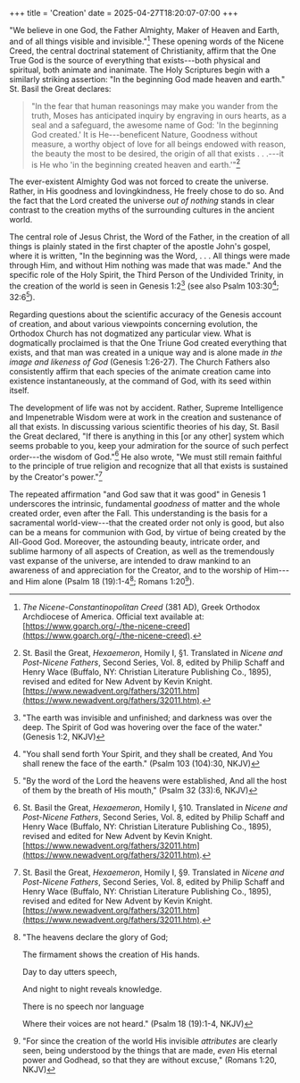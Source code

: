 +++
title = 'Creation'
date = 2025-04-27T18:20:07-07:00
+++

"We believe in one God, the Father Almighty, Maker of Heaven and Earth, and of all things visible and invisible."[^1] These opening words of the Nicene Creed, the central doctrinal statement of Christianity, affirm that the One True God is the source of everything that exists---both physical and spiritual, both animate and inanimate. The Holy Scriptures begin with a similarly striking assertion: "In the beginning God made heaven and earth." St. Basil the Great declares:

> "In the fear that human reasonings may make you wander from the truth, Moses has anticipated inquiry by engraving in ours hearts, as a seal and a safeguard, the awesome name of God: 'In the beginning God created.' It is He---beneficent Nature, Goodness without measure, a worthy object of love for all beings endowed with reason, the beauty the most to be desired, the origin of all that exists . . .---it is He who 'in the beginning created heaven and earth.'"[^2]

The ever-existent Almighty God was not forced to create the universe. Rather, in His goodness and lovingkindness, He freely chose to do so. And the fact that the Lord created the universe *out of nothing* stands in clear contrast to the creation myths of the surrounding cultures in the ancient world.

The central role of Jesus Christ, the Word of the Father, in the creation of all things is plainly stated in the first chapter of the apostle John's gospel, where it is written, "In the beginning was the Word, . . . All things were made through Him, and without Him nothing was made that was made." And the specific role of the Holy Spirit, the Third Person of the Undivided Trinity, in the creation of the world is seen in Genesis 1:2[^3] (see also Psalm 103:30[^4]; 32:6[^5]).

Regarding questions about the scientific accuracy of the Genesis account of creation, and about various viewpoints concerning evolution, the Orthodox Church has not dogmatized any particular view. What is dogmatically proclaimed is that the One Triune God created everything that exists, and that man was created in a unique way and is alone made *in the image and likeness of God* (Genesis 1:26-27). The Church Fathers also consistently affirm that each species of the animate creation came into existence instantaneously, at the  command of God, with its seed within itself.

The development of life was not by accident. Rather, Supreme Intelligence and Impenetrable Wisdom were at work in the creation and sustenance of all that exists. In discussing various scientific theories of his day, St. Basil the Great declared, "If there is anything in this [or any other] system which seems probable to you, keep your admiration for the source of such perfect order---the wisdom of God."[^6] He also wrote, "We must still remain faithful to the principle of true religion and recognize that all that exists is sustained by the Creator's power."[^7]

The repeated affirmation "and God saw that it was good" in Genesis 1 underscores the intrinsic, fundamental *goodness* of matter and the whole created order, even after the Fall. This understanding is the basis for a sacramental world-view---that the created order not only is good, but also can be a means for communion with God, by virtue of being created by the All-Good God. Moreover, the astounding beauty, intricate order, and sublime harmony of all aspects of Creation, as well as the tremendously vast expanse of the universe, are intended to draw mankind to an awareness of and appreciation for the Creator, and to the worship of Him---and Him alone (Psalm 18 (19):1-4[^8]; Romans 1:20[^9]).

[^1]: *The Nicene-Constantinopolitan Creed* (381 AD), Greek Orthodox Archdiocese of America. Official text available at: [https://www.goarch.org/-/the-nicene-creed](https://www.goarch.org/-/the-nicene-creed).
[^2]: St. Basil the Great, *Hexaemeron*, Homily I, §1. Translated in *Nicene and Post-Nicene Fathers*, Second Series, Vol. 8, edited by Philip Schaff and Henry Wace (Buffalo, NY: Christian Literature Publishing Co., 1895), revised and edited for New Advent by Kevin Knight. [https://www.newadvent.org/fathers/32011.htm](https://www.newadvent.org/fathers/32011.htm).
[^3]: "The earth was invisible and unfinished; and darkness was over the deep. The Spirit of God was hovering over the face of the water." (Genesis 1:2, NKJV)
[^4]: "You shall send forth Your Spirit, and they shall be created, And You shall renew the face of the earth." (Psalm 103 (104):30, NKJV)
[^5]: "By the word of the Lord the heavens were established, And all the host of them by the breath of His mouth," (Psalm 32 (33):6, NKJV)
[^6]: St. Basil the Great, *Hexaemeron*, Homily I, §10. Translated in *Nicene and Post-Nicene Fathers*, Second Series, Vol. 8, edited by Philip Schaff and Henry Wace (Buffalo, NY: Christian Literature Publishing Co., 1895), revised and edited for New Advent by Kevin Knight. [https://www.newadvent.org/fathers/32011.htm](https://www.newadvent.org/fathers/32011.htm).
[^7]: St. Basil the Great, *Hexaemeron*, Homily I, §9. Translated in *Nicene and Post-Nicene Fathers*, Second Series, Vol. 8, edited by Philip Schaff and Henry Wace (Buffalo, NY: Christian Literature Publishing Co., 1895), revised and edited for New Advent by Kevin Knight. [https://www.newadvent.org/fathers/32011.htm](https://www.newadvent.org/fathers/32011.htm).
[^8]: "The heavens declare the glory of God;

    The firmament shows the creation of His hands.

    Day to day utters speech,

    And night to night reveals knowledge.

    There is no speech nor language

    Where their voices are not heard." (Psalm 18 (19):1-4, NKJV)
[^9]: "For since the creation of the world His invisible *attributes* are clearly seen, being understood by the things that are made, *even* His eternal power and Godhead, so that they are without excuse," (Romans 1:20, NKJV)
